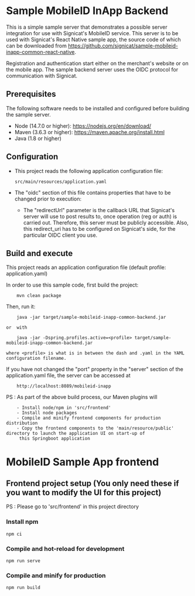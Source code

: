 Sample MobileID InApp Backend
=======================================

This is a simple sample server that demonstrates a possible server integration for use with Signicat's MobileID service. This server is to be used with Signicat's React Native sample app, the source code of which can be downloaded from https://github.com/signicat/sample-mobileid-inapp-common-react-native.

Registration and authentication start either on the merchant's website or on the mobile app. The sample backend server uses the OIDC protocol for communication with Signicat.


## Prerequisites

The following software needs to be installed and configured before building the sample server.

- Node (14.7.0 or higher): https://nodejs.org/en/download/
- Maven (3.6.3 or higher): https://maven.apache.org/install.html
- Java (1.8 or higher)

## Configuration

-   This project reads the following application configuration file:

        src/main/resources/application.yaml

-   The "oidc" section of this file contains properties that have to be changed prior to execution:
	-   The "redirectUrl" parameter is the callback URL that Signicat's server will use to post results to, once operation (reg or auth) is carried out. 
	    Therefore, this server must be publicly accessible.
	    Also, this redirect_uri has to be configured on Signicat's side, for the particular OIDC client you use.
         

## Build and execute

This project reads an application configuration file (default profile: application.yaml)

In order to use this sample code, first build the project:

        mvn clean package

Then, run it:
    
        java -jar target/sample-mobileid-inapp-common-backend.jar
        
    or  with 
    
        java -jar -Dspring.profiles.active=<profile> target/sample-mobileid-inapp-common-backend.jar

	where <profile> is what is in between the dash and .yaml in the YAML configuration filename.
        
If you have not changed the "port" property in the "server" section of the application.yaml file, the server can be accessed at 

        http://localhost:8089/mobileid-inapp
        
PS : As part of the above build process, our Maven plugins will 

        - Install node/npm in 'src/frontend'
        - Install node packages
        - Compile and minify frontend components for production distribution
        - Copy the frontend components to the 'main/resource/public' directory to launch the application UI on start-up of
         this Springboot application
        
        
MobileID Sample App frontend
=======================================

## Frontend project setup (You only need these if you want to modify the UI for this project)
PS : Please go to 'src/frontend' in this project directory 

### Install npm
```
npm ci
```

### Compile and hot-reload for development
```
npm run serve
```

### Compile and minify for production
```
npm run build
```
